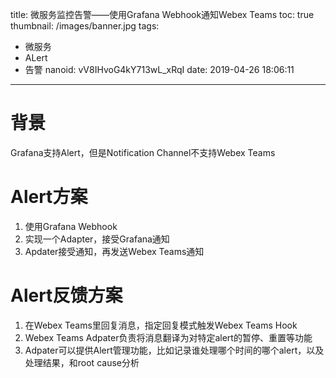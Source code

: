 title: 微服务监控告警——使用Grafana Webhook通知Webex Teams
toc: true
thumbnail: /images/banner.jpg
tags:
  - 微服务
  - ALert
  - 告警
nanoid: vV8IHvoG4kY713wL_xRqI
date: 2019-04-26 18:06:11
---

# 背景

Grafana支持Alert，但是Notification Channel不支持Webex Teams


# Alert方案

1. 使用Grafana Webhook
2. 实现一个Adapter，接受Grafana通知
3. Apdater接受通知，再发送Webex Teams通知


# Alert反馈方案

1. 在Webex Teams里回复消息，指定回复模式触发Webex Teams Hook
2. Webex Teams Adpater负责将消息翻译为对特定alert的暂停、重置等功能
3. Adpater可以提供Alert管理功能，比如记录谁处理哪个时间的哪个alert，以及处理结果，和root cause分析